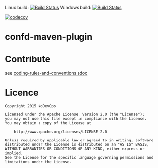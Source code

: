 Linux build: [![Build Status](https://travis-ci.org/nodevops/confd-maven-plugin.svg?branch=master)](https://travis-ci.org/nodevops/confd-maven-plugin)
Windows build: [![Build Status](https://tea-ci.org/api/badges/nodevops/confd-maven-plugin/status.svg)](https://tea-ci.org/nodevops/confd-maven-plugin)

[![codecov](https://codecov.io/gh/nodevops/confd-maven-plugin/branch/master/graph/badge.svg)](https://codecov.io/gh/nodevops/confd-maven-plugin)


# confd-maven-plugin

# Contribute

see [coding-rules-and-conventions.adoc](https://github.com/nodevops/confd-maven-plugin/tree/master/src/site/asciidoc/coding-rules-and-conventions.adoc)

# Licence

```
Copyright 2015 NoDevOps

Licensed under the Apache License, Version 2.0 (the "License");
you may not use this file except in compliance with the License.
You may obtain a copy of the License at

    http://www.apache.org/licenses/LICENSE-2.0

Unless required by applicable law or agreed to in writing, software
distributed under the License is distributed on an "AS IS" BASIS,
WITHOUT WARRANTIES OR CONDITIONS OF ANY KIND, either express or implied.
See the License for the specific language governing permissions and
limitations under the License.
```
